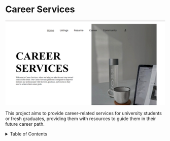 <!-- ABOUT PROJECT -->
# Career Services

![Career_Services_Screenshot](career-services-screenshot)

This project aims to provide career-related services for university students or fresh graduates, providing them with resources to guide them in their future career path.


<!-- TABLE OF CONTENTS -->
<details>
  <summary>Table of Contents</summary>
  <ol>
    <li>
      <a href="#about-the-project">Career Services</a>
      <ul>
        <li><a href="#built-with">Built With</a></li>
      </ul>
    </li>
    <li><a href="#usage">Usage</a></li>
    <li><a href="#roadmap">Roadmap</a></li>
    <li><a href="#contributing">Contributing</a></li>
    <li><a href="#license">License</a></li>
    <li><a href="#contact">Contact</a></li>
    <li><a href="#acknowledgments">Acknowledgments</a></li>
  </ol>
</details>
